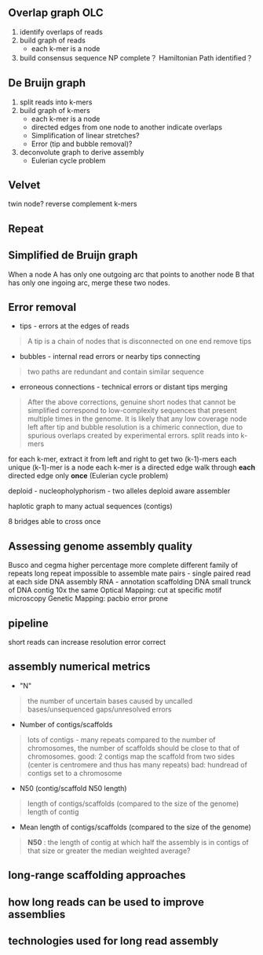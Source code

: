## Overlap graph OLC
1. identify overlaps of reads
2. build graph of reads
	* each k-mer is a node
3. build consensus sequence
NP complete？
Hamiltonian Path identified？
## De Bruijn graph
1. split reads into k-mers
2. build graph of k-mers
	* each k-mer is a node
	* directed edges from one node to another indicate overlaps
	* Simplification of linear stretches?
	* Error (tip and bubble removal)?
3. deconvolute graph to derive assembly
	* Eulerian cycle problem
## Velvet
twin node?
reverse complement k-mers
## Repeat

## Simplified de Bruijn graph
When a node A has only one outgoing arc that points to another node B that has only one ingoing arc, merge these two nodes.
## Error removal
* tips - errors at the edges of reads
> A tip is a chain of nodes that is disconnected on one end
> remove tips
* bubbles - internal read errors or nearby tips connecting
> two paths are redundant and contain similar sequence
* erroneous connections - technical errors or distant tips merging
> After the above corrections, genuine short nodes that cannot be simplified correspond to low-complexity sequences that present multiple times in the genome.
> It is likely that any low coverage node left after tip and bubble resolution is a chimeric connection, due to spurious overlaps created by experimental errors.
split reads into k-mers

for each k-mer, extract it from left and right to get two (k-1)-mers
each unique (k-1)-mer is a node
each k-mer is a directed edge 
walk through **each** directed edge only **once** (Eulerian cycle problem)




deploid - nucleopholyphorism - two alleles
deploid aware assembler

haplotic
graph to many actual sequences (contigs)

8 bridges able to cross once


## Assessing genome assembly quality



Busco and cegma higher percentage more complete
 different family of repeats 
 long repeat impossible to assemble
 mate pairs - single paired read at each side
 DNA assembly
 RNA - annotation
 scaffolding DNA
 small trunck of DNA 
 contig
 10x the same
 Optical Mapping: cut at specific motif microscopy
 Genetic Mapping:
 pacbio error prone

## pipeline

 short reads can increase resolution 
 error correct 

## assembly numerical metrics
* "N" 
> the number of uncertain bases
> caused by uncalled bases/unsequenced gaps/unresolved errors
* Number of contigs/scaffolds
> lots of contigs - many repeats
> compared to the number of chromosomes, the number of scaffolds should be close to that of chromosomes.
> good: 2 contigs map the scaffold from two sides (center is centromere and thus has many repeats)
> bad: hundread of contigs set to a chromosome
* N50 (contig/scaffold N50 length)
> length of contigs/scaffolds (compared to the size of the genome)
> length of contig
* Mean length of contigs/scaffolds (compared to the size of the genome)
> **N50** :  the length of contig at which half the assembly is in contigs of that size or greater
> the median weighted average?
> 
## long-range scaffolding approaches
## how long reads can be used to improve assemblies
## technologies used for long read assembly
<!--stackedit_data:
eyJoaXN0b3J5IjpbMjAxNTk1ODgyOCw4MjY2NzY3NzYsNDcxNz
c4NDUyLDE3OTIxOTkwMzEsLTE3NjQ1NzQ1NjcsNjA5MzUzOTQs
LTIyMjE2NzEwNCwxNzEwOTUzNDE4LDEzOTc5MDc1MTIsLTE1Mz
gyNTAxOTIsLTE0MTUzMjA1OTYsLTE4MDYyOTY2MjUsMjAxMjcy
Nzc3MSwtMTkxMDA1MjI5MSwtMTE5Nzc2MDA0LC01NzU5NDM0OD
csLTEyNDU5ODE5MTEsLTU3ODQyNjcxMSw1MzY4NTE5MDUsNDM4
NzMxMjA5XX0=
-->